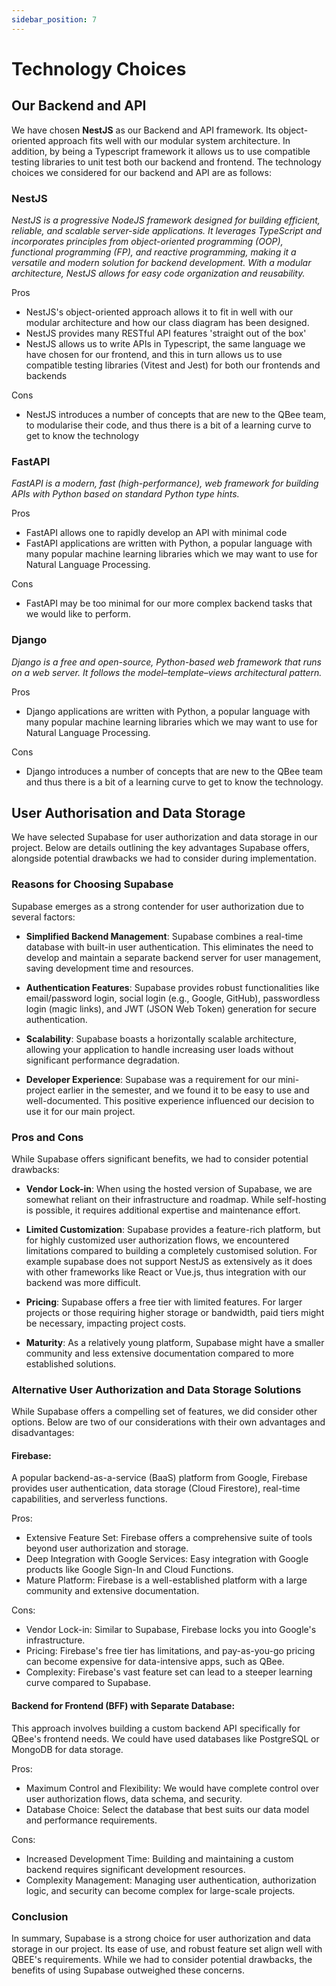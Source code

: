 ```yaml
---
sidebar_position: 7
---
```


# Technology Choices

## Our Backend and API

We have chosen **NestJS** as our Backend and API framework. Its object-oriented approach fits well with our modular system architecture. In addition, by being a Typescript framework it allows us to use compatible testing libraries to unit test both our backend and frontend. The technology choices we considered for our backend and API are as follows:

### NestJS

_NestJS is a progressive NodeJS framework designed for building efficient, reliable, and scalable server-side applications. It leverages TypeScript and incorporates principles from object-oriented programming (OOP), functional programming (FP), and reactive programming, making it a versatile and modern solution for backend development. With a modular architecture, NestJS allows for easy code organization and reusability._

Pros

- NestJS's object-oriented approach allows it to fit in well with our modular architecture and how our class diagram has been designed.
- NestJS provides many RESTful API features 'straight out of the box'
- NestJS allows us to write APIs in Typescript, the same language we have chosen for our frontend, and this in turn allows us to use compatible testing libraries (Vitest and Jest) for both our frontends and backends

Cons

- NestJS introduces a number of concepts that are new to the QBee team, to modularise their code, and thus there is a bit of a learning curve to get to know the technology

### FastAPI

_FastAPI is a modern, fast (high-performance), web framework for building APIs with Python based on standard Python type hints._

Pros

- FastAPI allows one to rapidly develop an API with minimal code
- FastAPI applications are written with Python, a popular language with many popular machine learning libraries which we may want to use for Natural Language Processing.

Cons

- FastAPI may be too minimal for our more complex backend tasks that we would like to perform.

### Django

_Django is a free and open-source, Python-based web framework that runs on a web server. It follows the model–template–views architectural pattern._

Pros

- Django applications are written with Python, a popular language with many popular machine learning libraries which we may want to use for Natural Language Processing.

Cons

- Django introduces a number of concepts that are new to the QBee team and thus there is a bit of a learning curve to get to know the technology.

## User Authorisation and Data Storage

We have selected Supabase for user authorization and data storage in our project. Below are details outlining the key advantages Supabase offers, alongside potential drawbacks we had to consider during implementation.

### Reasons for Choosing Supabase

Supabase emerges as a strong contender for user authorization due to several factors:

- **Simplified Backend Management**: Supabase combines a real-time database with built-in user authentication. This eliminates the need to develop and maintain a separate backend server for user management, saving development time and resources.

- **Authentication Features**: Supabase provides robust functionalities like email/password login, social login (e.g., Google, GitHub), passwordless login (magic links), and JWT (JSON Web Token) generation for secure authentication.

- **Scalability**: Supabase boasts a horizontally scalable architecture, allowing your application to handle increasing user loads without significant performance degradation.

- **Developer Experience**: Supabase was a requirement for our mini-project earlier in the semester, and we found it to be easy to use and well-documented. This positive experience influenced our decision to use it for our main project.

### Pros and Cons

While Supabase offers significant benefits, we had to consider potential drawbacks:

- **Vendor Lock-in**: When using the hosted version of Supabase, we are somewhat reliant on their infrastructure and roadmap. While self-hosting is possible, it requires additional expertise and maintenance effort.

- **Limited Customization**: Supabase provides a feature-rich platform, but for highly customized user authorization flows, we encountered limitations compared to building a completely customised solution. For example supabase does not support NestJS as extensively as it does with other frameworks like React or Vue.js, thus integration with our backend was more difficult.

- **Pricing**: Supabase offers a free tier with limited features. For larger projects or those requiring higher storage or bandwidth, paid tiers might be necessary, impacting project costs.

- **Maturity**: As a relatively young platform, Supabase might have a smaller community and less extensive documentation compared to more established solutions.

### Alternative User Authorization and Data Storage Solutions

While Supabase offers a compelling set of features, we did consider other options. Below are two of our considerations with their own advantages and disadvantages:

#### **Firebase**:

A popular backend-as-a-service (BaaS) platform from Google, Firebase provides user authentication, data storage (Cloud Firestore), real-time capabilities, and serverless functions.

Pros:

- Extensive Feature Set: Firebase offers a comprehensive suite of tools beyond user authorization and storage.
- Deep Integration with Google Services: Easy integration with Google products like Google Sign-In and Cloud Functions.
- Mature Platform: Firebase is a well-established platform with a large community and extensive documentation.

Cons:

- Vendor Lock-in: Similar to Supabase, Firebase locks you into Google's infrastructure.
- Pricing: Firebase's free tier has limitations, and pay-as-you-go pricing can become expensive for data-intensive apps, such as QBee.
- Complexity: Firebase's vast feature set can lead to a steeper learning curve compared to Supabase.

#### Backend for Frontend (BFF) with Separate Database:

This approach involves building a custom backend API specifically for QBee's frontend needs. We could have used databases like PostgreSQL or MongoDB for data storage.

Pros:

- Maximum Control and Flexibility: We would have complete control over user authorization flows, data schema, and security.
- Database Choice: Select the database that best suits our data model and performance requirements.

Cons:

- Increased Development Time: Building and maintaining a custom backend requires significant development resources.
- Complexity Management: Managing user authentication, authorization logic, and security can become complex for large-scale projects.

### Conclusion

In summary, Supabase is a strong choice for user authorization and data storage in our project. Its ease of use, and robust feature set align well with QBEE's requirements. While we had to consider potential drawbacks, the benefits of using Supabase outweighed these concerns.
